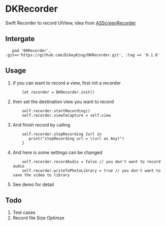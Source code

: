 # DKRecorder

Swift Recorder to record UIView, idea from [ASScreenRecorder](https://github.com/alskipp/ASScreenRecorder)

## Intergate

   ```
      pod 'DKRecorder', :git=>'https://github.com/DikeyKing/DKRecorder.git', :tag => '0.1.0'
   ```
   
## Usage

1. if you can want to record a view, first init a recorder

   ```
       let recorder = DKRecorder.init()
   ```

2. then set the destination view you want to record

   ```
       self.recorder.startRecording()
       self.recorder.viewToCapture = self.view
   ```

3. And finish record by calling

   ```
       self.recorder.stopRecording {url in
          print("stopRecording url = \(url as Any)")
       }
   ```

4. And here is some settings can be changed

   ```
       self.recorder.recordAudio = false // you don't want to record audio 
       self.recorder.writeToPhotoLibrary = true // you don't want to save the video to library
   ```

5. See demo for detail

## Todo

1. Test cases
2. Record file Size Optimze


